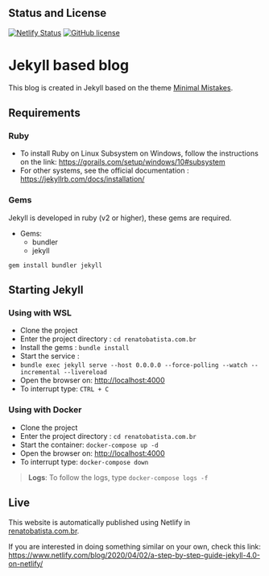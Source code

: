 ## Status and License
[![Netlify Status](https://api.netlify.com/api/v1/badges/501815b2-6d41-4287-9b4b-feb7ccfb3b8b/deploy-status)](https://app.netlify.com/sites/renatobatista/deploys)
[![GitHub license](https://img.shields.io/badge/license-MIT-lightgrey.svg)](https://raw.githubusercontent.com/mmistakes/minimal-mistakes/master/LICENSE.txt)

# Jekyll based blog

This blog is created in Jekyll based on the theme [Minimal Mistakes](https://mmistakes.github.io/minimal-mistakes/).

## Requirements

### Ruby

- To install Ruby on Linux Subsystem on Windows, follow the instructions on the link: https://gorails.com/setup/windows/10#subsystem
- For other systems, see the official documentation : https://jekyllrb.com/docs/installation/

### Gems

Jekyll is developed in ruby (v2 or higher), these gems are required. 

- Gems:
  - bundler
  - jekyll

```gem install bundler jekyll```

## Starting Jekyll

### Using with WSL

- Clone the project 
- Enter the project directory : ```cd renatobatista.com.br```
- Install the gems : ```bundle install```
- Start the service :
- ```bundle exec jekyll serve --host 0.0.0.0 --force-polling --watch --incremental --livereload```
- Open the browser on: [http://localhost:4000](http://localhost:4000)
- To interrupt type: ```CTRL + C```

### Using with Docker

- Clone the project 
- Enter the project directory : ```cd renatobatista.com.br```
- Start the container: ```docker-compose up -d```
- Open the browser on: [http://localhost:4000](http://localhost:4000)
- To interrupt type: ```docker-compose down```
> **Logs**: To follow the logs, type ```docker-compose logs -f```

## Live

This website is automatically published using Netlify in [renatobatista.com.br](https://renatobatista.com.br).

If you are interested in doing something similar on your own, check this link: https://www.netlify.com/blog/2020/04/02/a-step-by-step-guide-jekyll-4.0-on-netlify/
